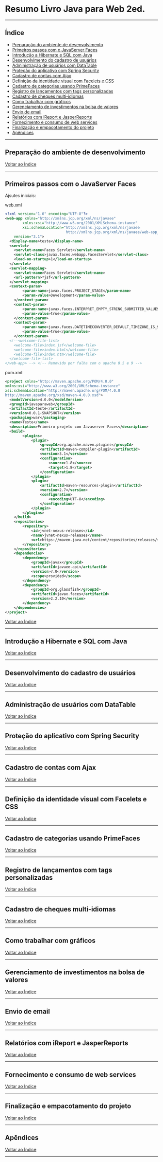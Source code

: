 # Resumo Livro Java para Web 2ed.

---

## <a name="indice">Índice</a>

- [Preparação do ambiente de desenvolvimento](#parte1)
- [Primeiros passos com o JavaServer Faces](#parte2)
- [Introdução a Hibernate e SQL com Java](#parte3)
- [Desenvolvimento do cadastro de usuários](#parte4)
- [Administração de usuários com DataTable](#parte5)
- [Proteção do aplicativo com Spring Security](#parte6)
- [Cadastro de contas com Ajax](#parte7)
- [Definição da identidade visual com Facelets e CSS](#parte8)
- [Cadastro de categorias usando PrimeFaces](#parte9)
- [Registro de lançamentos com tags personalizadas](#parte10)
- [Cadastro de cheques multi-idiomas](#parte11)
- [Como trabalhar com gráficos](#parte12)
- [Gerenciamento de investimentos na bolsa de valores](#parte13)
- [Envio de email](#parte14)
- [Relatórios com iReport e JasperReports](#parte15)
- [Fornecimento e consumo de web services](#parte16)
- [Finalização e empacotamento do projeto](#parte17)
- [Apêndices](#parte18)

---

## <a name="parte1">Preparação do ambiente de desenvolvimento</a>

[Voltar ao Índice](#indice)

---

## <a name="parte2">Primeiros passos com o JavaServer Faces</a>

Ajsutes iniciais:

web.xml
```xml
<?xml version="1.0" encoding="UTF-8"?>
<web-app xmlns="http://xmlns.jcp.org/xml/ns/javaee"
		xmlns:xsi="http://www.w3.org/2001/XMLSchema-instance"
		xsi:schemaLocation="http://xmlns.jcp.org/xml/ns/javaee
							http://xmlns.jcp.org/xml/ns/javaee/web-app_3_1.xsd" 
	version="3.1">
  <display-name>teste</display-name>
  <servlet>
    <servlet-name>Faces Servlet</servlet-name>
    <servlet-class>javax.faces.webapp.FacesServlet</servlet-class>
    <load-on-startup>1</load-on-startup>
  </servlet>
  <servlet-mapping>
    <servlet-name>Faces Servlet</servlet-name>
    <url-pattern>*jsf</url-pattern>
  </servlet-mapping>
  <context-param>
		<param-name>javax.faces.PROJECT_STAGE</param-name> 
		<param-value>Development</param-value>
	</context-param>
	<context-param>
		<param-name>javax.faces.INTERPRET_EMPTY_STRING_SUBMITTED_VALUES_AS_NULL</param-name> 
		<param-value>true</param-value>
	</context-param>
	<context-param>
		<param-name>javax.faces.DATETIMECONVERTER_DEFAULT_TIMEZONE_IS_SYSTEM_TIMEZONE</param-name> 
		<param-value>true</param-value>
	</context-param>
  <!--<welcome-file-list>
    <welcome-file>index.jsf</welcome-file>
    <welcome-file>index.html</welcome-file>
    <welcome-file>index.htm</welcome-file>
  </welcome-file-list>
</web-app> --> <!-- Removido por falha com o apache 8.5 e 9 -->
```

pom.xml
```xml
<project xmlns="http://maven.apache.org/POM/4.0.0" 
xmlns:xsi="http://www.w3.org/2001/XMLSchema-instance" 
xsi:schemaLocation="http://maven.apache.org/POM/4.0.0 
http://maven.apache.org/xsd/maven-4.0.0.xsd">
  <modelVersion>4.0.0</modelVersion>
  <groupId>javaparaweb</groupId>
  <artifactId>teste</artifactId>
  <version>0.0.1-SNAPSHOT</version>
  <packaging>war</packaging>
  <name>Teste</name>
  <description>Primeiro projeto com Javaserver Faces</description>
  <build>
		<plugins>
			<plugin>
				<groupId>org.apache.maven.plugins</groupId>
				<artifactId>maven-compiler-plugin</artifactId>
				<version>3.1</version>
				<configuration>
					<source>1.8</source>
					<target>1.8</target>
				</configuration>
			</plugin>
			<plugin>
				<artifactId>maven-resources-plugin</artifactId>
				<version>2.7</version>
				<configuration>
					<encoding>UTF-8</encoding>
				</configuration>
			</plugin>
		</plugins>
	</build>
	<repositories>
		<repository>
			<id>jvnet-nexus-releases</id>
			<name>jvnet-nexus-releases</name>
			<url>https://maven.java.net/content/repositories/releases/</url>
		</repository>
	</repositories>
	<dependencies>
		<dependency>
			<groupId>javax</groupId>
			<artifactId>javaee-api</artifactId>
			<version>7.0</version>
			<scope>provided</scope>
		</dependency>
		<dependency>
			<groupId>org.glassfish</groupId>
			<artifactId>javax.faces</artifactId>
			<version>2.2.10</version>
		</dependency>
	</dependencies>
</project>
```

[Voltar ao Índice](#indice)

---

## <a name="parte3">Introdução a Hibernate e SQL com Java</a>

[Voltar ao Índice](#indice)

---

## <a name="parte4">Desenvolvimento do cadastro de usuários</a>

[Voltar ao Índice](#indice)

---

## <a name="parte5">Administração de usuários com DataTable</a>

[Voltar ao Índice](#indice)

---

## <a name="parte6">Proteção do aplicativo com Spring Security</a>

[Voltar ao Índice](#indice)

---

## <a name="parte7">Cadastro de contas com Ajax</a>

[Voltar ao Índice](#indice)

---

## <a name="parte8">Definição da identidade visual com Facelets e CSS</a>

[Voltar ao Índice](#indice)

---

## <a name="parte9">Cadastro de categorias usando PrimeFaces</a>

[Voltar ao Índice](#indice)

---

## <a name="parte10">Registro de lançamentos com tags personalizadas</a>

[Voltar ao Índice](#indice)

---

## <a name="parte11">Cadastro de cheques multi-idiomas</a>

[Voltar ao Índice](#indice)

---

## <a name="parte12">Como trabalhar com gráficos</a>

[Voltar ao Índice](#indice)

---

## <a name="parte13">Gerenciamento de investimentos na bolsa de valores</a>

[Voltar ao Índice](#indice)

---

## <a name="parte14">Envio de email</a>

[Voltar ao Índice](#indice)

---

## <a name="parte15">Relatórios com iReport e JasperReports</a>

[Voltar ao Índice](#indice)

---

## <a name="parte16">Fornecimento e consumo de web services</a>

[Voltar ao Índice](#indice)

---

## <a name="parte17">Finalização e empacotamento do projeto</a>

[Voltar ao Índice](#indice)

---

## <a name="parte18">Apêndices</a>

[Voltar ao Índice](#indice)

---
